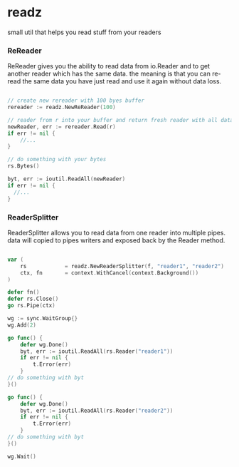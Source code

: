 # readz
small util that helps you read stuff from your readers

### ReReader

ReReader gives you the ability to read data from io.Reader and to
get another reader which has the same data. the meaning is that you can
re-read the same data you have just read and use it again without data loss.

```go

// create new rereader with 100 byes buffer 
rereader := readz.NewReReader(100)

// reader from r into your buffer and return fresh reader with all data
newReader, err := rereader.Read(r)
if err != nil {
	//...
}

// do something with your bytes
rs.Bytes()

byt, err := ioutil.ReadAll(newReader)
if err != nil {
  //...
}

```

### ReaderSplitter

ReaderSplitter allows you to read data from one reader into multiple pipes.
data will copied to pipes writers and exposed back by the Reader method.

```go

var (
	rs            = readz.NewReaderSplitter(f, "reader1", "reader2")
	ctx, fn       = context.WithCancel(context.Background())
)

defer fn()
defer rs.Close()
go rs.Pipe(ctx)

wg := sync.WaitGroup{}
wg.Add(2)

go func() {
	defer wg.Done()
	byt, err := ioutil.ReadAll(rs.Reader("reader1"))
	if err != nil {
		t.Error(err)
	}
// do something with byt
}()

go func() {
	defer wg.Done()
	byt, err := ioutil.ReadAll(rs.Reader("reader2"))
	if err != nil {
		t.Error(err)
	}
// do something with byt
}()

wg.Wait()

```
